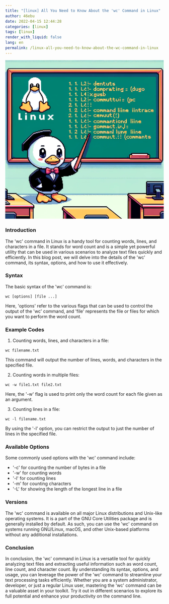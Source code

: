 ```yaml
---
title: "[linux] All You Need to Know About the 'wc' Command in Linux"
author: 46ebu
date: 2022-04-15 12:44:28 
categories: [linux]
tags: [linux]
render_with_liquid: false
lang: en
permalink: /linux-all-you-need-to-know-about-the-wc-command-in-linux
---
```


![Intro](/assets/img/post/linux.png)
### Introduction
The 'wc' command in Linux is a handy tool for counting words, lines, and characters in a file. It stands for word count and is a simple yet powerful utility that can be used in various scenarios to analyze text files quickly and efficiently. In this blog post, we will delve into the details of the 'wc' command, its syntax, options, and how to use it effectively.

### Syntax
The basic syntax of the 'wc' command is:
```
wc [options] [file ...]
```
Here, 'options' refer to the various flags that can be used to control the output of the 'wc' command, and 'file' represents the file or files for which you want to perform the word count.

### Example Codes
1. Counting words, lines, and characters in a file:
```
wc filename.txt
```
This command will output the number of lines, words, and characters in the specified file.

2. Counting words in multiple files:
```
wc -w file1.txt file2.txt
```
Here, the '-w' flag is used to print only the word count for each file given as an argument.

3. Counting lines in a file:
```
wc -l filename.txt
```
By using the '-l' option, you can restrict the output to just the number of lines in the specified file.

### Available Options
Some commonly used options with the 'wc' command include:
- '-c' for counting the number of bytes in a file
- '-w' for counting words
- '-l' for counting lines
- '-m' for counting characters
- '-L' for showing the length of the longest line in a file

### Versions
The 'wc' command is available on all major Linux distributions and Unix-like operating systems. It is a part of the GNU Core Utilities package and is generally installed by default. As such, you can use the 'wc' command on systems running GNU/Linux, macOS, and other Unix-based platforms without any additional installations.

### Conclusion
In conclusion, the 'wc' command in Linux is a versatile tool for quickly analyzing text files and extracting useful information such as word count, line count, and character count. By understanding its syntax, options, and usage, you can leverage the power of the 'wc' command to streamline your text processing tasks efficiently. Whether you are a system administrator, developer, or just a regular Linux user, mastering the 'wc' command can be a valuable asset in your toolkit. Try it out in different scenarios to explore its full potential and enhance your productivity on the command line.
